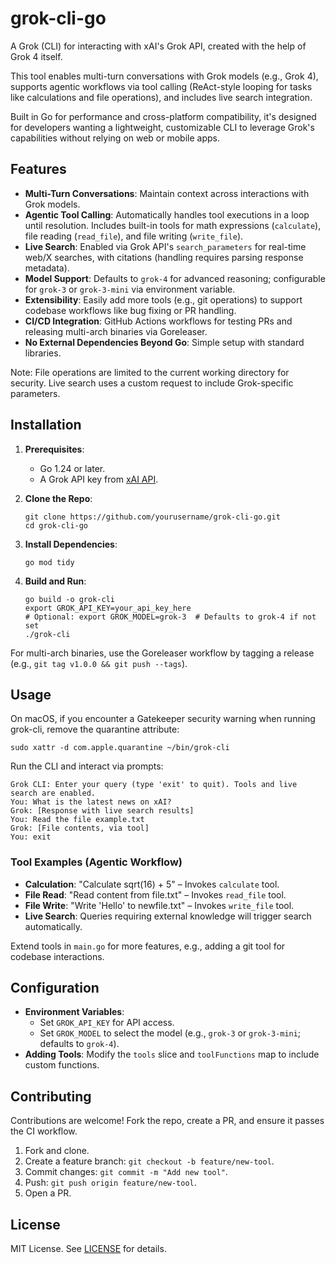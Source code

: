 # grok-cli-go

A Grok (CLI) for interacting with xAI's Grok API, created with the help of Grok 4 itself.

This tool enables multi-turn conversations with Grok models (e.g., Grok 4), supports agentic workflows via tool calling (ReAct-style looping for tasks like calculations and file operations), and includes live search integration.

Built in Go for performance and cross-platform compatibility, it's designed for developers wanting a lightweight, customizable CLI to leverage Grok's capabilities without relying on web or mobile apps.

## Features

- **Multi-Turn Conversations**: Maintain context across interactions with Grok models.
- **Agentic Tool Calling**: Automatically handles tool executions in a loop until resolution. Includes built-in tools for math expressions (`calculate`), file reading (`read_file`), and file writing (`write_file`).
- **Live Search**: Enabled via Grok API's `search_parameters` for real-time web/X searches, with citations (handling requires parsing response metadata).
- **Model Support**: Defaults to `grok-4` for advanced reasoning; configurable for `grok-3` or `grok-3-mini` via environment variable.
- **Extensibility**: Easily add more tools (e.g., git operations) to support codebase workflows like bug fixing or PR handling.
- **CI/CD Integration**: GitHub Actions workflows for testing PRs and releasing multi-arch binaries via Goreleaser.
- **No External Dependencies Beyond Go**: Simple setup with standard libraries.

Note: File operations are limited to the current working directory for security. Live search uses a custom request to include Grok-specific parameters.

## Installation

1. **Prerequisites**:
   - Go 1.24 or later.
   - A Grok API key from [xAI API](https://console.x.ai/team/default/api-keys).

2. **Clone the Repo**:
   ```
   git clone https://github.com/yourusername/grok-cli-go.git
   cd grok-cli-go
   ```

3. **Install Dependencies**:
   ```
   go mod tidy
   ```

4. **Build and Run**:
   ```
   go build -o grok-cli
   export GROK_API_KEY=your_api_key_here
   # Optional: export GROK_MODEL=grok-3  # Defaults to grok-4 if not set
   ./grok-cli
   ```

For multi-arch binaries, use the Goreleaser workflow by tagging a release (e.g., `git tag v1.0.0 && git push --tags`).

## Usage

On macOS, if you encounter a Gatekeeper security warning when running grok-cli, remove the quarantine attribute:

   ```
   sudo xattr -d com.apple.quarantine ~/bin/grok-cli
   ```

Run the CLI and interact via prompts:

```
Grok CLI: Enter your query (type 'exit' to quit). Tools and live search are enabled.
You: What is the latest news on xAI?
Grok: [Response with live search results]
You: Read the file example.txt
Grok: [File contents, via tool]
You: exit
```

### Tool Examples (Agentic Workflow)

- **Calculation**: "Calculate sqrt(16) + 5" – Invokes `calculate` tool.
- **File Read**: "Read content from file.txt" – Invokes `read_file` tool.
- **File Write**: "Write 'Hello' to newfile.txt" – Invokes `write_file` tool.
- **Live Search**: Queries requiring external knowledge will trigger search automatically.

Extend tools in `main.go` for more features, e.g., adding a git tool for codebase interactions.

## Configuration

- **Environment Variables**:
  - Set `GROK_API_KEY` for API access.
  - Set `GROK_MODEL` to select the model (e.g., `grok-3` or `grok-3-mini`; defaults to `grok-4`).
- **Adding Tools**: Modify the `tools` slice and `toolFunctions` map to include custom functions.

## Contributing

Contributions are welcome! Fork the repo, create a PR, and ensure it passes the CI workflow.

1. Fork and clone.
2. Create a feature branch: `git checkout -b feature/new-tool`.
3. Commit changes: `git commit -m "Add new tool"`.
4. Push: `git push origin feature/new-tool`.
5. Open a PR.

## License

MIT License. See [LICENSE](LICENSE) for details.
